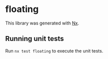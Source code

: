 # floating

This library was generated with [Nx](https://nx.dev).

## Running unit tests

Run `nx test floating` to execute the unit tests.
